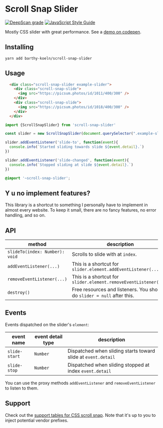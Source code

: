 # Scroll Snap Slider

[![DeepScan grade](https://deepscan.io/api/teams/11039/projects/14107/branches/253421/badge/grade.svg)](https://deepscan.io/dashboard#view=project&tid=11039&pid=14107&bid=253421)
[![JavaScript Style Guide](https://img.shields.io/badge/code_style-standard-brightgreen.svg)](https://standardjs.com)

Mostly CSS slider with great performance. See a [demo on codepen](https://codepen.io/BarthyB/pen/JjXgzOL).

## Installing

```shell script
yarn add barthy-koeln/scroll-snap-slider
```

## Usage

```html
  <div class="scroll-snap-slider example-slider">
    <div class="scroll-snap-slide">
      <img src="https://picsum.photos/id/1011/400/300" />
    </div>
    <div class="scroll-snap-slide">
      <img src="https://picsum.photos/id/1018/400/300" />
    </div>
  </div>
```

```javascript
import {ScrollSnapSlider} from 'scroll-snap-slider'

const slider = new ScrollSnapSlider(document.querySelector(".example-slider"));

slider.addEventListener('slide-to', function(event){
  console.info(`Started sliding towards slide ${event.detail}.`)
})

slider.addEventListener('slide-changed', function(event){
  console.info(`Stopped sliding at slide ${event.detail}.`)
})
```

```scss
@import '~scroll-snap-slider';
```

## Y u no implement features?

This library is a shortcut to something I personally have to
implement in almost every website. To keep it small, there are no fancy
features, no error handling, and so on.

## API

| method                          | description                                                             |
|-------------------------------- |-------------------------------------------------------------------------|
| `slideTo(index: Number): void` | Scrolls to slide with at `index`.                                       |
| `addEventListener(...)`         | This is a shortcut for `slider.element.addEventListener(...)`           |
| `removeEventListener(...)`      | This is a shortcut for `slider.element.removeEventListener(...)`        |
| `destroy()`                     | Free resources and listeners. You should do `slider = null` after this. |

## Events

Events dispatched on the slider's `element`:

| event name      | event detail type | description                                                   |
|-----------------|-------------------|---------------------------------------------------------------|
| `slide-start`   | `Number`          | Dispatched when sliding starts toward slide at `event.detail` |
| `slide-stop`    | `Number`          | Dispatched when sliding stopped at index `event.detail`       |


You can use the proxy methods `addEventListener` and `removeEventListener` to listen to them.

## Support

Check out the
[support tables for CSS scroll snap](https://caniuse.com/css-snappoints).
Note that it's up to you to inject potential vendor prefixes.
